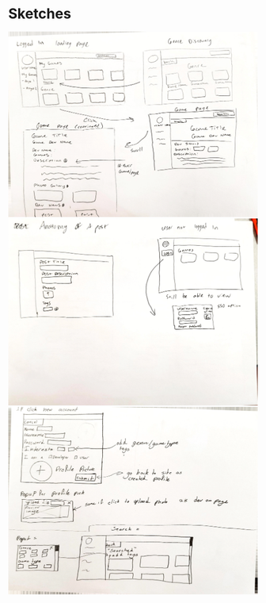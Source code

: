 # Sketches

<img src="sketch1.png" alt="sketch1">
<img src="sketch2.png" alt="sketch2">
<img src="sketch3.png" alt="sketch3">
